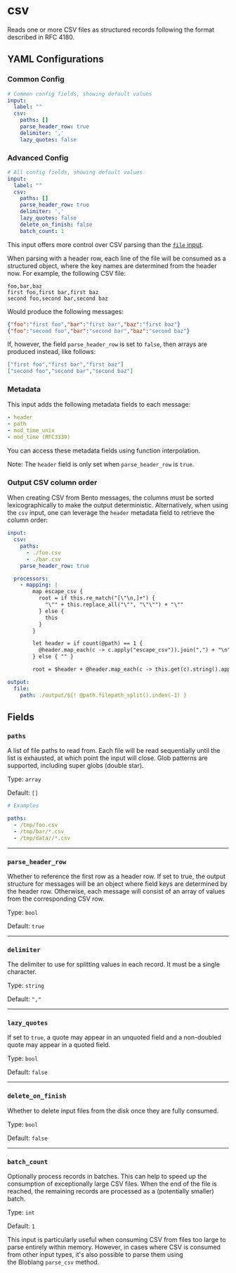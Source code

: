 # csv

Reads one or more CSV files as structured records following the format described in RFC 4180.

## YAML Configurations

### Common Config

```yaml
# Common config fields, showing default values
input:
  label: ""
  csv:
    paths: []
    parse_header_row: true
    delimiter: ','
    lazy_quotes: false
```

### Advanced Config

```yaml
# All config fields, showing default values
input:
  label: ""
  csv:
    paths: []
    parse_header_row: true
    delimiter: ','
    lazy_quotes: false
    delete_on_finish: false
    batch_count: 1
```

This input offers more control over CSV parsing than the [`file` input](../inputs/file.md).

When parsing with a header row, each line of the file will be consumed as a structured object, where the key names are determined from the header now. For example, the following CSV file:

```
foo,bar,baz
first foo,first bar,first baz
second foo,second bar,second baz
```

Would produce the following messages:

```json
{"foo":"first foo","bar":"first bar","baz":"first baz"}
{"foo":"second foo","bar":"second bar","baz":"second baz"}
```

If, however, the field `parse_header_row` is set to `false`, then arrays are produced instead, like follows:

```json
["first foo","first bar","first baz"]
["second foo","second bar","second baz"]
```

### Metadata

This input adds the following metadata fields to each message:

```yaml
- header
- path
- mod_time_unix
- mod_time (RFC3339)
```

You can access these metadata fields using function interpolation.

Note: The `header` field is only set when `parse_header_row` is `true`.

### Output CSV column order

When creating CSV from Bento messages, the columns must be sorted lexicographically to make the output deterministic. Alternatively, when using the `csv` input, one can leverage the `header` metadata field to retrieve the column order:

```yaml
input:
  csv:
    paths:
      - ./foo.csv
      - ./bar.csv
    parse_header_row: true

  processors:
    - mapping: |
        map escape_csv {
          root = if this.re_match("[\"\n,]+") {
            "\"" + this.replace_all("\"", "\"\"") + "\""
          } else {
            this
          }
        }

        let header = if count(@path) == 1 {
          @header.map_each(c -> c.apply("escape_csv")).join(",") + "\n"
        } else { "" }

        root = $header + @header.map_each(c -> this.get(c).string().apply("escape_csv")).join(",")

output:
  file:
    path: ./output/${! @path.filepath_split().index(-1) }
```

## Fields

### `paths`

A list of file paths to read from. Each file will be read sequentially until the list is exhausted, at which point the input will close. Glob patterns are supported, including super globs (double star).

Type: `array`

Default: `[]`

```yaml
# Examples

paths:
  - /tmp/foo.csv
  - /tmp/bar/*.csv
  - /tmp/data//*.csv
```

---

### `parse_header_row`

Whether to reference the first row as a header row. If set to true, the output structure for messages will be an object where field keys are determined by the header row. Otherwise, each message will consist of an array of values from the corresponding CSV row.

Type: `bool`

Default: `true`

---

### `delimiter`

The delimiter to use for splitting values in each record. It must be a single character.

Type: `string`

Default: `","`

---

### `lazy_quotes`

If set to `true`, a quote may appear in an unquoted field and a non-doubled quote may appear in a quoted field.

Type: `bool`

Default: `false`

---

### `delete_on_finish`

Whether to delete input files from the disk once they are fully consumed.

Type: `bool`

Default: `false`

---

### `batch_count`

Optionally process records in batches. This can help to speed up the consumption of exceptionally large CSV files. When the end of the file is reached, the remaining records are processed as a (potentially smaller) batch.

Type: `int`

Default: `1`

This input is particularly useful when consuming CSV from files too large to parse entirely within memory. However, in cases where CSV is consumed from other input types, it's also possible to parse them using the Bloblang `parse_csv` method.